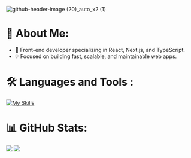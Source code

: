 ![github-header-image (20)_auto_x2 (1)](https://github.com/alirezaStee/gitTest/assets/133322924/f1981810-bdd0-48bb-ae26-d7811edbca05)
# 💫 About Me:
- 🚀 Front-end developer specializing in React, Next.js, and TypeScript.
- 💡 Focused on building fast, scalable, and maintainable web apps.


# :hammer_and_wrench: Languages and Tools :
[![My Skills](https://skillicons.dev/icons?i=js,html,css,ts,tailwind,react,nextjs)](https://skillicons.dev)
# 📊 GitHub Stats:
![](https://github-readme-stats.vercel.app/api?username=alirezaStee&theme=vue&hide_border=false&include_all_commits=false&count_private=false)
![](https://github-readme-stats.vercel.app/api/top-langs/?username=alirezaStee&theme=vue&hide_border=false&include_all_commits=false&count_private=false&layout=compact)

